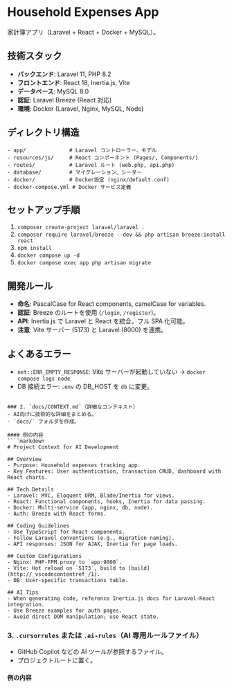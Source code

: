 # Household Expenses App

家計簿アプリ（Laravel + React + Docker + MySQL）。

## 技術スタック

-   **バックエンド**: Laravel 11, PHP 8.2
-   **フロントエンド**: React 18, Inertia.js, Vite
-   **データベース**: MySQL 8.0
-   **認証**: Laravel Breeze (React 対応)
-   **環境**: Docker (Laravel, Nginx, MySQL, Node)

## ディレクトリ構造

```
- app/              # Laravel コントローラー、モデル
- resources/js/     # React コンポーネント (Pages/, Components/)
- routes/           # Laravel ルート (web.php, api.php)
- database/         # マイグレーション、シーダー
- docker/           # Docker設定 (nginx/default.conf)
- docker-compose.yml # Docker サービス定義
```

## セットアップ手順

1. `composer create-project laravel/laravel .`
2. `composer require laravel/breeze --dev && php artisan breeze:install react`
3. `npm install`
4. `docker compose up -d`
5. `docker compose exec app php artisan migrate`

## 開発ルール

-   **命名**: PascalCase for React components, camelCase for variables.
-   **認証**: Breeze のルートを使用 (`/login`, `/register`)。
-   **API**: Inertia.js で Laravel と React を統合。フル SPA 化可能。
-   **注意**: Vite サーバー (5173) と Laravel (8000) を連携。

## よくあるエラー

-   `net::ERR_EMPTY_RESPONSE`: Vite サーバーが起動していない → `docker compose logs node`
-   DB 接続エラー: `.env` の DB_HOST を `db` に変更。

`````

### 2. `docs/CONTEXT.md`（詳細なコンテキスト）
- AI向けに技術的な詳細をまとめる。
- `docs/` フォルダを作成。

#### 例の内容
````markdown
# Project Context for AI Development

## Overview
- Purpose: Household expenses tracking app.
- Key Features: User authentication, transaction CRUD, dashboard with React charts.

## Tech Details
- Laravel: MVC, Eloquent ORM, Blade/Inertia for views.
- React: Functional components, hooks, Inertia for data passing.
- Docker: Multi-service (app, nginx, db, node).
- Auth: Breeze with React forms.

## Coding Guidelines
- Use TypeScript for React components.
- Follow Laravel conventions (e.g., migration naming).
- API responses: JSON for AJAX, Inertia for page loads.

## Custom Configurations
- Nginx: PHP-FPM proxy to `app:9000`.
- Vite: Hot reload on `5173`, build to [build](http://_vscodecontentref_/1).
- DB: User-specific transactions table.

## AI Tips
- When generating code, reference Inertia.js docs for Laravel-React integration.
- Use Breeze examples for auth pages.
- Avoid direct DOM manipulation; use React state.
`````

### 3. `.cursorrules` または `.ai-rules`（AI 専用ルールファイル）

-   GitHub Copilot などの AI ツールが参照するファイル。
-   プロジェクトルートに置く。

#### 例の内容
